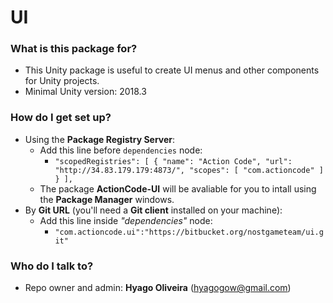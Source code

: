 # UI

### What is this package for? ###
* This Unity package is useful to create UI menus and other components for Unity projects.
* Minimal Unity version: 2018.3

### How do I get set up? ###
* Using the **Package Registry Server**:
	* Add this line before ```dependencies``` node:
		* ```"scopedRegistries": [ { "name": "Action Code", "url": "http://34.83.179.179:4873/", "scopes": [ "com.actioncode" ] } ],```
	* The package **ActionCode-UI** will be avaliable for you to intall using the **Package Manager** windows.
* By **Git URL** (you'll need a **Git client** installed on your machine):
	* Add this line inside *"dependencies"* node: 
		* ```"com.actioncode.ui":"https://bitbucket.org/nostgameteam/ui.git"```

### Who do I talk to? ###
* Repo owner and admin: **Hyago Oliveira** (hyagogow@gmail.com)